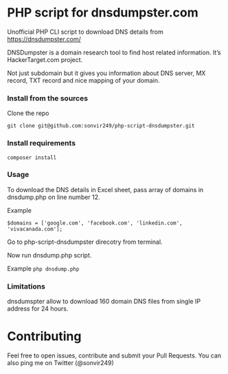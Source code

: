 # PHP script for dnsdumpster.com

Unofficial PHP CLI script to download DNS details from https://dnsdumpster.com/

DNSDumpster is a domain research tool to find host related information. It’s HackerTarget.com project.

Not just subdomain but it gives you information about DNS server, MX record, TXT record and nice mapping of your domain.


### Install from the sources
Clone the repo
```
git clone git@github.com:sonvir249/php-script-dnsdumpster.git
```

### Install requirements
```
composer install
```

### Usage

To download the DNS details in Excel sheet, pass array of domains in dnsdump.php on line number 12.

Example 
```
$domains = ['google.com', 'facebook.com', 'linkedin.com', 'vivacanada.com'];
```
Go to php-script-dnsdumpster direcotry from terminal.

Now run dnsdump.php script.

Example ```php dnsdump.php```

### Limitations
dnsdumspter allow to download 160 domain DNS files from single IP address for 24 hours.


# Contributing
Feel free to open issues, contribute and submit your Pull Requests. You can also ping me on Twitter (@sonvir249)
